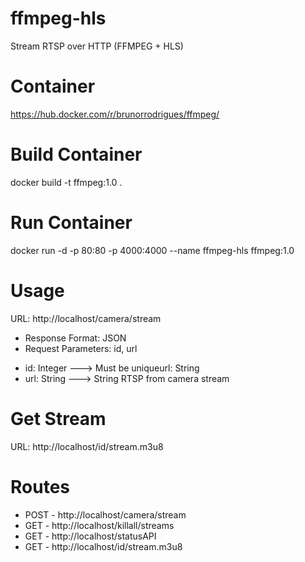 # ffmpeg-hls
Stream RTSP over HTTP (FFMPEG + HLS)

# Container
https://hub.docker.com/r/brunorrodrigues/ffmpeg/

# Build Container
docker build -t ffmpeg:1.0 .

# Run Container
docker run -d -p 80:80 -p 4000:4000 --name ffmpeg-hls ffmpeg:1.0

# Usage
URL: http://localhost/camera/stream
* Response Format: JSON
* Request Parameters: id, url
+ id: Integer ---> Must be uniqueurl: String
+ url: String ---> String RTSP from camera stream

# Get Stream
URL: http://localhost/id/stream.m3u8

# Routes
- POST - http://localhost/camera/stream
- GET - http://localhost/killall/streams
- GET - http://localhost/statusAPI
- GET - http://localhost/id/stream.m3u8
